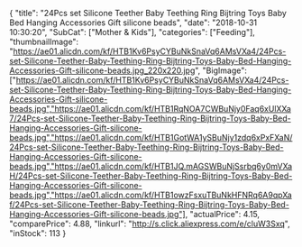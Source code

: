 {
	"title": "24Pcs set  Silicone Teether Baby Teething Ring Bijtring Toys Baby Bed Hanging Accessories Gift silicone beads",
	"date": "2018-10-31 10:30:20",
	"SubCat": ["Mother & Kids"],
	"categories": ["Feeding"],
	"thumbnailImage": "https://ae01.alicdn.com/kf/HTB1Kv6PsyCYBuNkSnaVq6AMsVXa4/24Pcs-set-Silicone-Teether-Baby-Teething-Ring-Bijtring-Toys-Baby-Bed-Hanging-Accessories-Gift-silicone-beads.jpg_220x220.jpg",
	"BigImage": ["https://ae01.alicdn.com/kf/HTB1Kv6PsyCYBuNkSnaVq6AMsVXa4/24Pcs-set-Silicone-Teether-Baby-Teething-Ring-Bijtring-Toys-Baby-Bed-Hanging-Accessories-Gift-silicone-beads.jpg","https://ae01.alicdn.com/kf/HTB1RqNOA7CWBuNjy0Faq6xUlXXa7/24Pcs-set-Silicone-Teether-Baby-Teething-Ring-Bijtring-Toys-Baby-Bed-Hanging-Accessories-Gift-silicone-beads.jpg","https://ae01.alicdn.com/kf/HTB1GotWA1ySBuNjy1zdq6xPxFXaN/24Pcs-set-Silicone-Teether-Baby-Teething-Ring-Bijtring-Toys-Baby-Bed-Hanging-Accessories-Gift-silicone-beads.jpg","https://ae01.alicdn.com/kf/HTB1JQ.mAGSWBuNjSsrbq6y0mVXaH/24Pcs-set-Silicone-Teether-Baby-Teething-Ring-Bijtring-Toys-Baby-Bed-Hanging-Accessories-Gift-silicone-beads.jpg","https://ae01.alicdn.com/kf/HTB1owzFsxuTBuNkHFNRq6A9qpXaf/24Pcs-set-Silicone-Teether-Baby-Teething-Ring-Bijtring-Toys-Baby-Bed-Hanging-Accessories-Gift-silicone-beads.jpg"],
	"actualPrice": 4.15,
	"comparePrice": 4.88,
	"linkurl": "http://s.click.aliexpress.com/e/cluW3Sxq",
	"inStock": 113
}
